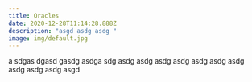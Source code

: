 ```yaml
---
title: Oracles
date: 2020-12-28T11:14:28.888Z
description: "asgd asdg asdg "
image: img/default.jpg
---
```

a sdgas dgasd gasdg asdga sdg asdg asdg asdg asdg asdg asdg asdg asdg asdg asdg asgd